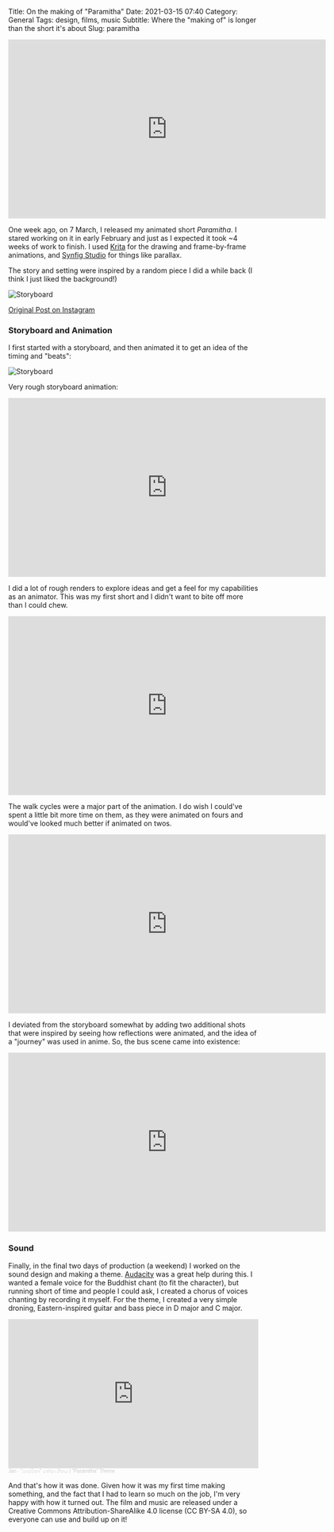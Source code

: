 Title: On the making of "Paramitha"
Date: 2021-03-15 07:40
Category: General
Tags: design, films, music
Subtitle: Where the "making of" is longer than the short it's about
Slug: paramitha

<iframe width="640" height="360" src="https://www.youtube.com/embed/mX2w9W4xIc4"
frameborder="0" allowfullscreen></iframe>

One week ago, on 7 March, I released my animated short _Paramitha_.
I stared working on it in early February and just as I expected
it took ~4 weeks of work to finish. I used [Krita][1] for the
drawing and frame-by-frame animations, and [Synfig Studio][2] for
things like parallax.

The story and setting were inspired by a random piece I did a
while back (I think I just liked the background!)

![Storyboard]({filename}/images/poya-girl.jpg)

<p class="text-center"><a href="https://www.instagram.com/p/CJZ5yHHhnqW/">Original Post on Instagram</a></p>

### Storyboard and Animation

I first started with a storyboard, and then animated it to get an
idea of the timing and "beats":

![Storyboard]({filename}/images/storyboard.jpg)

Very rough storyboard animation:

<iframe width="640" height="360" src="https://www.youtube.com/embed/MI0XSQwvgjM"
frameborder="0" allowfullscreen></iframe>

I did a lot of rough renders to explore ideas and get a feel for my
capabilities as an animator. This was my first short and I didn't want
to bite off more than I could chew.

<iframe width="640" height="360" src="https://www.youtube.com/embed/89_ar23BNUw"
frameborder="0" allowfullscreen></iframe>

The walk cycles were a major part of the animation. I do wish I could've
spent a little bit more time on them, as they were animated on fours and
would've looked much better if animated on twos.

<iframe width="640" height="360" src="https://www.youtube.com/embed/eRpo2q4h6p0"
frameborder="0" allowfullscreen></iframe>

I deviated from the storyboard somewhat by adding two additional
shots that were inspired by seeing how reflections were animated,
and the idea of a "journey" was used in anime. So, the bus scene
came into existence:

<iframe width="640" height="360" src="https://www.youtube.com/embed/OYJzla1ju5I"
frameborder="0" allowfullscreen></iframe>

### Sound

Finally, in the final two days of production (a weekend) I worked on
the sound design and making a theme. [Audacity][3] was a great help during
this. I wanted a female voice for the Buddhist chant (to fit the
character), but running short of time and people I could ask, I created
a chorus of voices chanting by recording it myself. For the theme, I
created a very simple droning, Eastern-inspired guitar and bass piece
in D major and C major.

<iframe width="100%" height="300" scrolling="no" frameborder="no" allow="autoplay" src="https://w.soundcloud.com/player/?url=https%3A//api.soundcloud.com/tracks/994887208&color=%23ff5500&auto_play=false&hide_related=false&show_comments=true&show_user=true&show_reposts=false&show_teaser=true&visual=true"></iframe><div style="font-size: 10px; color: #cccccc;line-break: anywhere;word-break: normal;overflow: hidden;white-space: nowrap;text-overflow: ellipsis; font-family: Interstate,Lucida Grande,Lucida Sans Unicode,Lucida Sans,Garuda,Verdana,Tahoma,sans-serif;font-weight: 100;"><a href="https://soundcloud.com/janith-leanage" title="Jan" target="_blank" style="color: #cccccc; text-decoration: none;">Jan</a> · <a href="https://soundcloud.com/janith-leanage/paramitha-theme" title="&quot;පාරමිතා&quot; තේමා ගීතය | &quot;Paramitha&quot; Theme" target="_blank" style="color: #cccccc; text-decoration: none;">&quot;පාරමිතා&quot; තේමා ගීතය | &quot;Paramitha&quot; Theme</a></div>

And that's how it was done. Given how it was my first time making
something, and the fact that I had to learn so much on the job, I'm
very happy with how it turned out. The film and music are released
under a Creative Commons Attribution-ShareAlike 4.0 license
(CC BY-SA 4.0), so everyone can use and build up on it!

[1]: https://krita.org/en/
[2]: https://www.synfig.org
[3]: https://www.audacityteam.org
